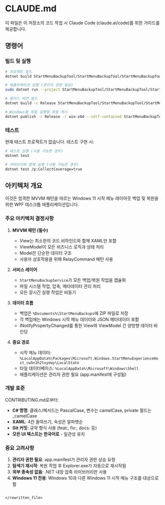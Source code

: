 # CLAUDE.md

이 파일은 이 저장소의 코드 작업 시 Claude Code (claude.ai/code)를 위한 가이드를 제공합니다.

## 명령어

### 빌드 및 실행
```bash
# 프로젝트 빌드
dotnet build StartMenuBackupTool/StartMenuBackupTool/StartMenuBackupTool.csproj

# 애플리케이션 실행 (관리자 권한 필요)
sudo dotnet run --project StartMenuBackupTool/StartMenuBackupTool/StartMenuBackupTool.csproj

# 릴리스 버전 빌드
dotnet build -c Release StartMenuBackupTool/StartMenuBackupTool/StartMenuBackupTool.csproj

# Windows용 독립 실행형 파일 게시
dotnet publish -c Release -r win-x64 --self-contained StartMenuBackupTool/StartMenuBackupTool/StartMenuBackupTool.csproj
```

### 테스트
현재 테스트 프로젝트가 없습니다. 테스트 구현 시:
```bash
# 테스트 실행 (사용 가능한 경우)
dotnet test

# 커버리지와 함께 실행 (사용 가능한 경우)
dotnet test /p:CollectCoverage=true
```

## 아키텍처 개요

이것은 엄격한 MVVM 패턴을 따르는 Windows 11 시작 메뉴 레이아웃 백업 및 복원을 위한 WPF 데스크톱 애플리케이션입니다.

### 주요 아키텍처 결정사항

1. **MVVM 패턴 (필수)**
   - View는 최소한의 코드 비하인드와 함께 XAML만 포함
   - ViewModel이 모든 비즈니스 로직과 상태 처리
   - Model은 단순한 데이터 구조
   - 사용자 상호작용을 위해 RelayCommand 패턴 사용

2. **서비스 레이어**
   - `StartMenuBackupService`가 모든 백업/복원 작업을 캡슐화
   - 파일 시스템 작업, 압축, 메타데이터 관리 처리
   - 모든 장시간 실행 작업은 비동기

3. **데이터 흐름**
   - 백업은 `%Documents%\StartMenuBackups`에 ZIP 파일로 저장
   - 각 백업에는 Windows 시작 메뉴 데이터와 JSON 메타데이터 포함
   - INotifyPropertyChanged를 통한 View와 ViewModel 간 양방향 데이터 바인딩

4. **중요 경로**
   - 시작 메뉴 데이터: `%LocalAppData%\Packages\Microsoft.Windows.StartMenuExperienceHost_cw5n1h2txyewy\LocalState`
   - 타일 데이터베이스: `%LocalAppData%\Microsoft\Windows\Shell`
   - 애플리케이션은 관리자 권한 필요 (app.manifest에 구성됨)

### 개발 표준

CONTRIBUTING.md로부터:
- **C# 명명**: 클래스/메서드는 PascalCase, 변수는 camelCase, private 필드는 _camelCase
- **XAML**: 4칸 들여쓰기, 속성은 알파벳순
- **Git 커밋**: 규약 형식 사용 (feat:, fix:, docs: 등)
- **모든 UI 텍스트는 한국어로** - 일관성 유지

### 중요 고려사항

1. **관리자 권한 필요**: app.manifest가 관리자 권한 상승 요청
2. **탐색기 재시작**: 복원 작업 후 Explorer.exe가 자동으로 재시작됨
3. **외부 종속성 없음**: .NET 내장 압축 라이브러리만 사용
4. **Windows 11 전용**: Windows 10과 다른 Windows 11 시작 메뉴 구조를 대상으로 함
```

</rewritten_file>